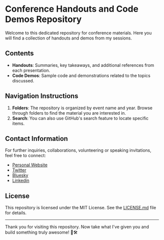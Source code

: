 # Conference Handouts and Code Demos Repository

Welcome to this dedicated repository for conference materials. Here you will find a collection of handouts and demos from my sessions.


## Contents

- **Handouts**: Summaries, key takeaways, and additional references from each presentation.
- **Code Demos**: Sample code and demonstrations related to the topics discussed.


## Navigation Instructions

1. **Folders**: The repository is organized by event name and year. Browse through folders to find the material you are interested in.
2. **Search**: You can also use GitHub's search feature to locate specific items.

## Contact Information

For further inquiries, collaborations, volunteering or speaking invitations, feel free to connect:

- [Personal Website](https://andeverythingdata.com)
- [Twitter](https://twitter.com/JojobitTweets)
- [Bluesky](jojobit.bsky.social)
- [Linkedin](https://www.linkedin.com/in/ioanabouariu/)

## License

This repository is licensed under the MIT License. See the [LICENSE.md](LICENSE.md) file for details.

---

Thank you for visiting this repository. Now take what I've given you and build something truly awesome! 🌟🛠️

